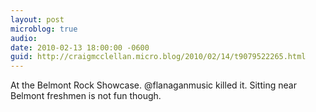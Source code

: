 ```yaml
---
layout: post
microblog: true
audio: 
date: 2010-02-13 18:00:00 -0600
guid: http://craigmcclellan.micro.blog/2010/02/14/t9079522265.html
---
```

At the Belmont Rock Showcase. @flanaganmusic killed it. Sitting near Belmont freshmen is not fun though.
